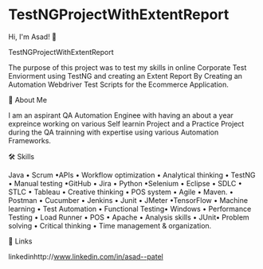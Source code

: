 # TestNGProjectWithExtentReport
Hi, I'm Asad! 👋

TestNGProjectWithExtentReport

The purpose of this project was to test my skills in online Corporate Test Enviorment using TestNG and creating an Extent Report By Creating an Automation Webdriver Test Scripts for the Ecommerce Application.

🚀 About Me

I am an aspirant QA Automation Enginee with having an about a year expreince working on various Self learnin Project and a Practice Project during the QA trainning with expertise using various Automation Frameworks.

🛠 Skills

Java • Scrum •APIs • Workflow optimization • Analytical thinking • TestNG • Manual testing •GitHub • Jira • Python •Selenium • Eclipse • SDLC • STLC • Tableau • Creative thinking • POS system • Agile • Maven. • Postman • Cucumber • Jenkins • Junit • JMeter •TensorFlow • Machine learning • Test Automation • Functional Testing• Windows • Performance Testing • Load Runner • POS • Apache • Analysis skills • JUnit• Problem solving • Critical thinking • Time management & organization.

🔗 Links

linkedinhttp://www.linkedin.com/in/asad--patel
